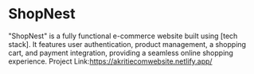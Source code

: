 # ShopNest
"ShopNest" is a fully functional e-commerce website built using [tech stack]. It features user authentication, product management, a shopping cart, and payment integration, providing a seamless online shopping experience.
Project Link:https://akritiecomwebsite.netlify.app/

